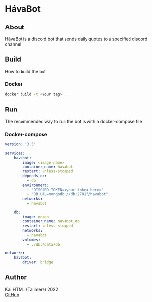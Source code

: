# HávaBot

## About

HávaBot is a discord bot that sends daily quotes to a specified discord channel

## Build

How to build the bot

### Docker
```sh
docker build -t <your tag> .
```

## Run

The recommended way to run the bot is with a docker-compose file

### Docker-compose
```yml
version: '3.5'

services:
    havabot:
        image: <image name>
        container_name: havabot
        restart: unless-stopped
        depends_on:
          - db
        environment:
          - "DISCORD_TOKEN=<your token here>"
          - "DB_URL=mongodb://db:27017/havabot"
        networks:
          - havabot

    db:
        image: mongo
        container_name: havabot_db
        restart: unless-stopped
        networks:
          - havabot
        volumes:
          - ./db:/data/db

networks:
    havabot:
        driver: bridge
```

## Author

Kai HTML (Talimere) 2022 \
[GitHub](https://github.com/RootAlgorithm)
